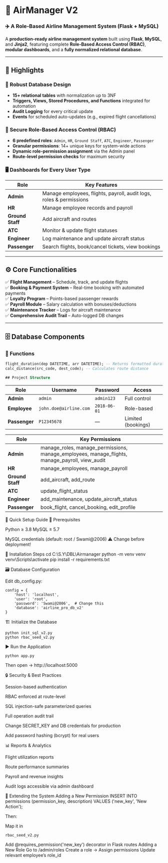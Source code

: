 # 🛫 AirManager V2  
### ✈️ A Role-Based Airline Management System (Flask + MySQL)

A **production-ready airline management system** built using **Flask**, **MySQL**, and **Jinja2**, featuring complete **Role-Based Access Control (RBAC)**, **modular dashboards**, and a **fully normalized relational database**.  

---

## 🌟 Highlights

### 🧩 Robust Database Design
- **15+ relational tables** with normalization up to 3NF  
- **Triggers, Views, Stored Procedures, and Functions** integrated for automation  
- **Audit Logging** for every critical update  
- **Events** for scheduled auto-updates (e.g., expired flight cancellations)

### 🔐 Secure Role-Based Access Control (RBAC)
- **6 predefined roles**: `Admin`, `HR`, `Ground Staff`, `ATC`, `Engineer`, `Passenger`
- **Granular permissions**: 14+ unique keys for system-wide actions  
- **Dynamic role-permission assignment** via the Admin panel  
- **Route-level permission checks** for maximum security  

### 🖥️ Dashboards for Every User Type
| Role | Key Features |
|------|---------------|
| **Admin** | Manage employees, flights, payroll, audit logs, roles & permissions |
| **HR** | Manage employee records and payroll |
| **Ground Staff** | Add aircraft and routes |
| **ATC** | Monitor & update flight statuses |
| **Engineer** | Log maintenance and update aircraft status |
| **Passenger** | Search flights, book/cancel tickets, view bookings |

---

## ⚙️ Core Functionalities

✅ **Flight Management** – Schedule, track, and update flights  
✅ **Booking & Payment System** – Real-time booking with automated payments  
✅ **Loyalty Program** – Points-based passenger rewards  
✅ **Payroll Module** – Salary calculation with bonuses/deductions  
✅ **Maintenance Tracker** – Logs for aircraft maintenance  
✅ **Comprehensive Audit Trail** – Auto-logged DB changes  

---

## 🗄️ Database Components

### 🧮 Functions
```sql
flight_duration(dep DATETIME, arr DATETIME); -- Returns formatted duration
calc_distance(src_code, dest_code); -- Calculates route distance

## Project Structure
```
| Role          | Username               | Password     | Access             |
| ------------- | ---------------------- | ------------ | ------------------ |
| **Admin**     | `admin`                | `admin123`   | Full control       |
| **Employee**  | `john.doe@airline.com` | `2018-06-01` | Role-based         |
| **Passenger** | `P12345678`            | —            | Limited (bookings) |


| Role             | Key Permissions                                                                                |
| ---------------- | ---------------------------------------------------------------------------------------------- |
| **Admin**        | manage_roles, manage_permissions, manage_employees, manage_flights, manage_payroll, view_audit |
| **HR**           | manage_employees, manage_payroll                                                               |
| **Ground Staff** | add_aircraft, add_route                                                                        |
| **ATC**          | update_flight_status                                                                           |
| **Engineer**     | add_maintenance, update_aircraft_status                                                        |
| **Passenger**    | book_flight, cancel_booking, edit_profile                                                      |


🚀 Quick Setup Guide
🧩 Prerequisites

Python ≥ 3.8
MySQL ≥ 5.7

MySQL credentials (default: root / Swami@2006) ⚠️ Change before deployment!

🧰 Installation Steps
cd C:\S.Y\DBL\Airmanager
python -m venv venv
venv\Scripts\activate
pip install -r requirements.txt

🗃️ Database Configuration

Edit db_config.py:
```
config = {
    'host': 'localhost',
    'user': 'root',
    'password': 'Swami@2006',  # Change this
    'database': 'airline_pro_db_v2'
}
```
🏗️ Initialize the Database
```
python init_sql_v2.py
python rbac_seed_v2.py
```
▶️ Run the Application
```
python app.py
```

Then open → http://localhost:5000

🔒 Security & Best Practices

Session-based authentication

RBAC enforced at route-level

SQL injection-safe parameterized queries

Full operation audit trail

Change SECRET_KEY and DB credentials for production

Add password hashing (bcrypt) for real users

📊 Reports & Analytics

Flight utilization reports

Route performance summaries

Payroll and revenue insights

Audit logs accessible via admin dashboard

🧩 Extending the System
Adding a New Permission
INSERT INTO permissions (permission_key, description) VALUES ('new_key', 'New Action');


Then:

Map it in 
```
rbac_seed_v2.py
```
Add @requires_permission('new_key') decorator in Flask routes
Adding a New Role
Go to /admin/roles
Create a role → Assign permissions
Update relevant employee’s role_id

